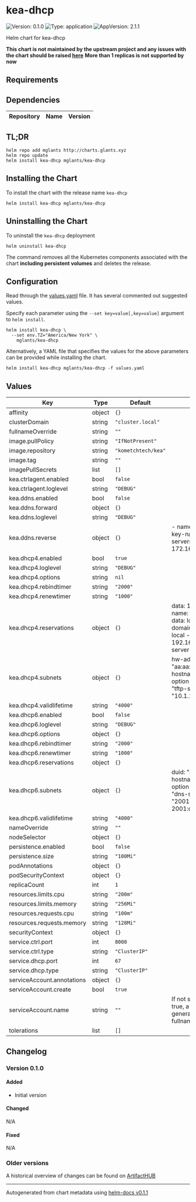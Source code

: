 # kea-dhcp

![Version: 0.1.0](https://img.shields.io/badge/Version-0.1.0-informational?style=flat-square) ![Type: application](https://img.shields.io/badge/Type-application-informational?style=flat-square) ![AppVersion: 2.1.1](https://img.shields.io/badge/AppVersion-2.1.1-informational?style=flat-square)

Helm chart for kea-dhcp

**This chart is not maintained by the upstream project and any issues with the chart should be raised [here](https://github.com/MGlants/charts/issues/new/choose)**
**More than 1 replicas is not supported by now**

## Requirements

## Dependencies

| Repository | Name | Version |
|------------|------|---------|

## TL;DR

```console
helm repo add mglants http://charts.glants.xyz
helm repo update
helm install kea-dhcp mglants/kea-dhcp
```

## Installing the Chart

To install the chart with the release name `kea-dhcp`

```console
helm install kea-dhcp mglants/kea-dhcp
```

## Uninstalling the Chart

To uninstall the `kea-dhcp` deployment

```console
helm uninstall kea-dhcp
```

The command removes all the Kubernetes components associated with the chart **including persistent volumes** and deletes the release.

## Configuration

Read through the [values.yaml](./values.yaml) file. It has several commented out suggested values.

Specify each parameter using the `--set key=value[,key=value]` argument to `helm install`.

```console
helm install kea-dhcp \
  --set env.TZ="America/New York" \
    mglants/kea-dhcp
```

Alternatively, a YAML file that specifies the values for the above parameters can be provided while installing the chart.

```console
helm install kea-dhcp mglants/kea-dhcp -f values.yaml
```

## Values

| Key | Type | Default | Description |
|-----|------|---------|-------------|
| affinity | object | `{}` |  |
| clusterDomain | string | `"cluster.local"` |  |
| fullnameOverride | string | `""` |  |
| image.pullPolicy | string | `"IfNotPresent"` |  |
| image.repository | string | `"kometchtech/kea"` |  |
| image.tag | string | `""` |  |
| imagePullSecrets | list | `[]` |  |
| kea.ctrlagent.enabled | bool | `false` |  |
| kea.ctrlagent.loglevel | string | `"DEBUG"` |  |
| kea.ddns.enabled | bool | `false` |  |
| kea.ddns.forward | object | `{}` |  |
| kea.ddns.loglevel | string | `"DEBUG"` |  |
| kea.ddns.reverse | object | `{}` |  - name: home.arpa.   key-name: ''   dns-servers:   - ip-address: 172.16.32.2     port: 53 |
| kea.dhcp4.enabled | bool | `true` |  |
| kea.dhcp4.loglevel | string | `"DEBUG"` |  |
| kea.dhcp4.options | string | `nil` |  |
| kea.dhcp4.rebindtimer | string | `"2000"` |  |
| kea.dhcp4.renewtimer | string | `"1000"` |  |
| kea.dhcp4.reservations | object | `{}` |    data: 192.168.1.2 - name: domain-name   data: local - name: domain-search   data: local - code: 66   data: 192.168.1.2   name: tftp-server-name |
| kea.dhcp4.subnets | object | `{}` |    hw-address: "aa:aa:aa:aa:aa:aa"   hostname: "hostname"   option-data:     - name: "tftp-servers"       data: "10.1.1.202,10.1.1.203" |
| kea.dhcp4.validlifetime | string | `"4000"` |  |
| kea.dhcp6.enabled | bool | `false` |  |
| kea.dhcp6.loglevel | string | `"DEBUG"` |  |
| kea.dhcp6.options | object | `{}` |  |
| kea.dhcp6.rebindtimer | string | `"2000"` |  |
| kea.dhcp6.renewtimer | string | `"1000"` |  |
| kea.dhcp6.reservations | object | `{}` |  |
| kea.dhcp6.subnets | object | `{}` |    duid: "aa:aa:aa:aa:aa:aa"   hostname: "hostname"   option-data:     - name: "dns-servers"       data: "2001:db8:2::45, 2001:db8:2::100" |
| kea.dhcp6.validlifetime | string | `"4000"` |  |
| nameOverride | string | `""` |  |
| nodeSelector | object | `{}` |  |
| persistence.enabled | bool | `false` |  |
| persistence.size | string | `"100Mi"` |  |
| podAnnotations | object | `{}` |  |
| podSecurityContext | object | `{}` |  |
| replicaCount | int | `1` |  |
| resources.limits.cpu | string | `"200m"` |  |
| resources.limits.memory | string | `"256Mi"` |  |
| resources.requests.cpu | string | `"100m"` |  |
| resources.requests.memory | string | `"128Mi"` |  |
| securityContext | object | `{}` |  |
| service.ctrl.port | int | `8000` |  |
| service.ctrl.type | string | `"ClusterIP"` |  |
| service.dhcp.port | int | `67` |  |
| service.dhcp.type | string | `"ClusterIP"` |  |
| serviceAccount.annotations | object | `{}` |  |
| serviceAccount.create | bool | `true` |  |
| serviceAccount.name | string | `""` |  If not set and create is true, a name is generated using the fullname template |
| tolerations | list | `[]` |  |

## Changelog

### Version 0.1.0

#### Added

* Initial version

#### Changed

N/A

#### Fixed

N/A

### Older versions

A historical overview of changes can be found on [ArtifactHUB](https://artifacthub.io/packages/helm/mglants/kea-dhcp?modal=changelog)

----------------------------------------------
Autogenerated from chart metadata using [helm-docs v0.1.1](https://github.com/k8s-at-home/helm-docs/releases/v0.1.1)
